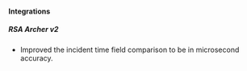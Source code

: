 
#### Integrations
##### RSA Archer v2
- Improved the incident time field comparison to be in microsecond accuracy.
